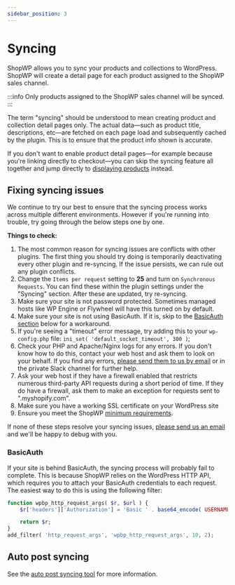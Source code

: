 ```yaml
---
sidebar_position: 3
---
```


# Syncing

ShopWP allows you to sync your products and collections to WordPress. ShopWP will create a detail page for each product assigned to the ShopWP sales channel.

:::info
Only products assigned to the ShopWP sales channel will be synced.
:::

The term "syncing" should be understood to mean creating product and collection detail pages only. The actual data—such as product title, descriptions, etc—are fetched on each page load and subsequently cached by the plugin. This is to ensure that the product info shown is accurate.

If you don't want to enable product detail pages—for example because you're linking directly to checkout—you can skip the syncing feature all together and jump directly to [displaying products](/getting-started/displaying) instead.

## Fixing syncing issues

We continue to try our best to ensure that the syncing process works across multiple different environments. However if you're running into trouble, try going through the below steps one by one.

**Things to check:**

1. The most common reason for syncing issues are conflicts with other plugins. The first thing you should try doing is temporarily deactivating every other plugin and re-syncing. If the issue persists, we can rule out any plugin conflicts.
2. Change the `Items per request` setting to **25** and turn on `Synchronous Requests`. You can find these within the plugin settings under the "Syncing" section. After these are updated, try re-syncing.
3. Make sure your site is not password protected. Sometimes managed hosts like WP Engine or Flywheel will have this turned on by default.
4. Make sure your site is not using BasicAuth. If it is, skip to the [BasicAuth section](/getting-started/syncing#basicauth) below for a workaround.
5. If you're seeing a "timeout" error message, try adding this to your `wp-config.php` file: `ini_set( 'default_socket_timeout', 300 )`;
6. Check your PHP and Apache/Nginx logs for any errors. If you don't know how to do this, contact your web host and ask them to look on your behalf. If you find any errors, [please send them to us by email](mailto:hello@wpshop.io) or in the private Slack channel for further help.
7. Ask your web host if they have a firewall enabled that restricts numerous third-party API requests during a short period of time. If they do have a firewall, ask them to make an exception for requests sent to ".myshopify.com".
8. Make sure you have a working SSL certificate on your WordPress site
9. Ensure you meet the ShopWP [minimum requirements](/getting-started/requirements).

If none of these steps resolve your syncing issues, [please send us an email](mailto:hello@wpshop.io) and we'll be happy to debug with you.

### BasicAuth

If your site is behind BasicAuth, the syncing process will probably fail to complete. This is because ShopWP relies on the WordPress HTTP API, which requires you to attach your BasicAuth credentials to each request. The easiest way to do this is using the following filter:

```php
function wpbp_http_request_args( $r, $url ) {
	$r['headers']['Authorization'] = 'Basic ' . base64_encode( USERNAME . ':' . PASSWORD );

	return $r;
}
add_filter( 'http_request_args', 'wpbp_http_request_args', 10, 2);
```

## Auto post syncing

See the [auto post syncing tool](/getting-started/tools#connect-auto-post-syncing) for more information.
